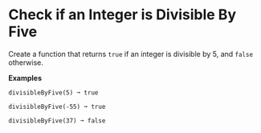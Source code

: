 # Check if an Integer is Divisible By Five

Create a function that returns `true` if an integer is divisible by 5, and `false` otherwise.

**Examples**
```
divisibleByFive(5) ➞ true

divisibleByFive(-55) ➞ true

divisibleByFive(37) ➞ false
```